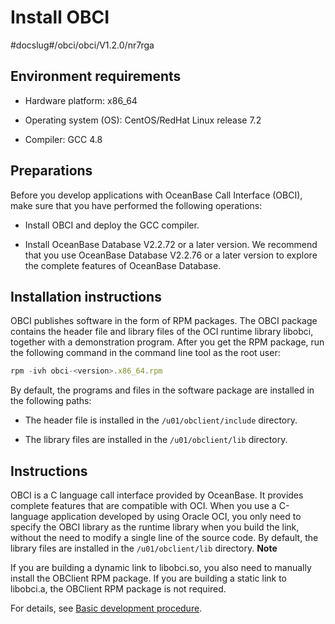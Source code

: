 Install OBCI
=================================

#docslug#/obci/obci/V1.2.0/nr7rga

Environment requirements
---------------------------------

* Hardware platform: x86_64

* Operating system (OS): CentOS/RedHat Linux release 7.2

* Compiler: GCC 4.8

Preparations
---------------------

Before you develop applications with OceanBase Call Interface (OBCI), make sure that you have performed the following operations:

* Install OBCI and deploy the GCC compiler.

* Install OceanBase Database V2.2.72 or a later version. We recommend that you use OceanBase Database V2.2.76 or a later version to explore the complete features of OceanBase Database.

Installation instructions
----------------------------------

OBCI publishes software in the form of RPM packages. The OBCI package contains the header file and library files of the OCI runtime library libobci, together with a demonstration program. After you get the RPM package, run the following command in the command line tool as the root user:

```javascript
rpm -ivh obci-<version>.x86_64.rpm
```

By default, the programs and files in the software package are installed in the following paths:

* The header file is installed in the `/u01/obclient/include` directory.

* The library files are installed in the `/u01/obclient/lib` directory.

Instructions
---------------------

OBCI is a C language call interface provided by OceanBase. It provides complete features that are compatible with OCI. When you use a C-language application developed by using Oracle OCI, you only need to specify the OBCI library as the runtime library when you build the link, without the need to modify a single line of the source code. By default, the library files are installed in the `/u01/obclient/lib` directory.
**Note**

If you are building a dynamic link to libobci.so, you also need to manually install the OBClient RPM package.
If you are building a static link to libobci.a, the OBClient RPM package is not required.

For details, see [Basic development procedure](5.developer-guide/1.basic-steps-of-development.md).
